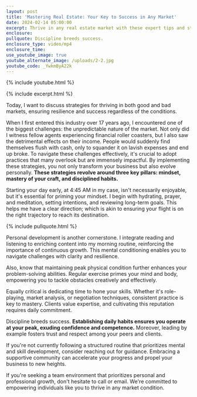 ```yaml
---
layout: post
title: 'Mastering Real Estate: Your Key to Success in Any Market'
date: 2024-02-14 05:00:00
excerpt: Thrive in any real estate market with these expert tips and strategies.
enclosure:
pullquote: Discipline breeds success.
enclosure_type: video/mp4
enclosure_time:
use_youtube_image: true
youtube_alternate_image: /uploads/2-2.jpg
youtube_code: _YwkmByA22k
---
```

{% include youtube.html %}

{% include excerpt.html %}

Today, I want to discuss strategies for thriving in both good and bad markets, ensuring resilience and success regardless of the conditions.

When I first entered this industry over 17 years ago, I encountered one of the biggest challenges: the unpredictable nature of the market. Not only did I witness fellow agents experiencing financial roller coasters, but I also saw the detrimental effects on their income. People would suddenly find themselves flush with cash, only to squander it on lavish expenses and end up broke. To navigate these challenges effectively, it's crucial to adopt practices that many overlook but are immensely impactful. By implementing these strategies, you not only transform your business but also evolve personally. **These strategies revolve around three key pillars: mindset, mastery of your craft, and disciplined habits.**

Starting your day early, at 4:45 AM in my case, isn't necessarily enjoyable, but it's essential for priming your mindset. I begin with hydrating, prayer, and meditation, setting intentions, and reviewing long-term goals. This helps me have a clear direction; which is akin to ensuring your flight is on the right trajectory to reach its destination.

{% include pullquote.html %}

Personal development is another cornerstone. I integrate reading and listening to enriching content into my morning routine, reinforcing the importance of continuous growth. This mental conditioning enables you to navigate challenges with clarity and resilience.

Also, know that maintaining peak physical condition further enhances your problem-solving abilities. Regular exercise primes your mind and body, empowering you to tackle obstacles creatively and effectively.

Equally critical is dedicating time to hone your skills. Whether it's role-playing, market analysis, or negotiation techniques, consistent practice is key to mastery. Clients value expertise, and cultivating this reputation requires daily commitment.

Discipline breeds success. **Establishing daily habits ensures you operate at your peak, exuding confidence and competence.** Moreover, leading by example fosters trust and respect among your peers and clients.

If you're not currently following a structured routine that prioritizes mental and skill development, consider reaching out for guidance. Embracing a supportive community can accelerate your progress and propel your business to new heights.

If you're seeking a team environment that prioritizes personal and professional growth, don't hesitate to call or email. We're committed to empowering individuals like you to thrive in any market condition.